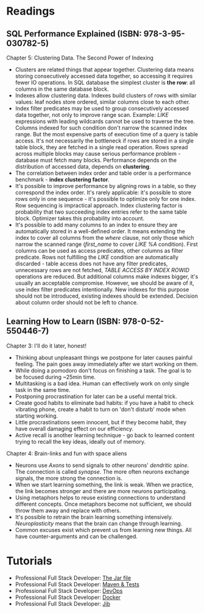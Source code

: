 # Readings

## SQL Performance Explained (ISBN: 978-3-95-030782-5)

Chapter 5: Clustering Data. The Second Power of Indexing

- Clusters are related things that appear together. Clustering data means storing consecutively accessed data together,
  so accessing it requires fewer IO operations. In SQL database the simplest cluster is __the row__: all columns in the
  same database block.
- Indexes allow clustering data. Indexes build clusters of rows with similar values: leaf nodes store ordered, similar
  columns close to each other.
- Index filter predicates may be used to group consecutively accessed data together, not only to improve range scan.
  Example: _LIKE_ expressions with leading wildcards cannot be used to traverse the tree. Columns indexed for such
  condition don't narrow the scanned index range. But the most expensive parts of execution time of a query is table
  access. It's not necessarily the bottleneck if rows are stored in a single table block, they are fetched in a single
  read operation. Rows spread across multiple blocks may cause serious performance problem - database must fetch many
  blocks. Performance depends on the distribution of accessed data, depends on __clustering__.
- The correlation between index order and table order is a performance benchmark - __index clustering factor__.
- It's possible to improve performance by aligning rows in a table, so they correspond the index order. It's rarely
  applicable: it's possible to store rows only in one sequence - it's possible to optimize only for one index. Row
  sequencing is impractical approach. Index clustering factor is probability that two succeeding index entries refer to
  the same table block. Optimizer takes this probability into account.
- It's possible to add many columns to an index to ensure they are automatically stored in a well-defined order. It
  means extending the index to cover all columns from the _where_ clause, not only those which narrow the scanned
  range (_first_name_ to cover _LIKE %A_ condition). First columns can be used as access predicates, other columns as
  filter predicate. Rows not fulfilling the _LIKE_ condition are automatically discarded - table access does not have
  any filter predicates, unnecessary rows are not fetched, _TABLE ACCESS BY INDEX ROWID_ operations are reduced. But
  additional columns make indexes bigger, it's usually an acceptable compromise. However, we should be aware of it, use
  index filter predicates intentionally. New indexes for this purpose should not be introduced, existing indexes should
  be extended. Decision about column order should not be left to chance.

## Learning How to Learn (ISBN: 978-0-52-550446-7)

Chapter 3: I'll do it later, honest!

- Thinking about unpleasant things we postpone for later causes painful feeling. The pain goes away immediately after we
  start working on them.
- While doing a pomodoro don't focus on finishing a task. The goal is to be focused during ~25min time.
- Multitasking is a bad idea. Human can effectively work on only single task in the same time.
- Postponing procrastination for later can be a useful mental trick.
- Create good habits to eliminate bad habits: if you have a habit to check vibrating phone, create a habit to turn on
  'don't disturb' mode when starting working.
- Little procrastinations seem innocent, but if they become habit, they have overall damaging effect on our efficiency.
- Active recall is another learning technique - go back to learned content trying to recall the key ideas, ideally out
  of memory.

Chapter 4: Brain-links and fun with space aliens

- Neurons use _Axons_ to send signals to other neurons' _dendritic spine_. The connection is called _synapse_. The more
  often neurons exchange signals, the more strong the connection is.
- When we start learning something, the link is weak. When we practice, the link becomes stronger and there are
  more neurons participating.
- Using metaphors helps to reuse existing connections to understand different concepts. Once metaphors become not
  sufficient, we should throw them away and replace with others.
- It's possible to retrain the brain learning something intensively. _Neuroplasticity_ means that the brain can change
  through learning.
- Common excuses exist which prevent us from learning new things. All have counter-arguments and can be challenged.

# Tutorials

- Professional Full Stack Developer: [The Jar file](https://github.com/marcinciapa/tutorials/pull/69)
- Professional Full Stack Developer: [Maven & Tests](https://github.com/marcinciapa/tutorials/pull/70)
- Professional Full Stack Developer: [DevOps](https://github.com/marcinciapa/tutorials/pull/71)
- Professional Full Stack Developer: [Docker](https://github.com/marcinciapa/tutorials/pull/72)
- Professional Full Stack Developer: [Jib](https://github.com/marcinciapa/tutorials/pull/73)
